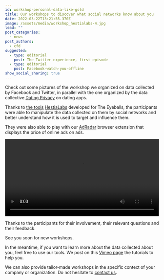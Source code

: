 ```yaml
---
id: workshop-personal-data-like-gold
title: Our workshops to discover what social networks know about you
date: 2022-03-22T13:21:55.370Z
image: /assets/media/workshop_hestialabs-4.jpg
lead: ""
post_categories:
  - news
post_authors:
  - cfd
suggested:
  - type: editorial
    post: The Twitter experience, first episode
  - type: editorial
    post: Facebook-watch-you-offline
show_social_sharing: true
---
```

Check out some pictures of the workshop we organized on data collected by Facebook and Twitter, in parallel with the one organized by the data collective [Dating Privacy](https://dating-privacy.hestialabs.org/) on dating apps.

Thanks to [the tools](/en/tools/) [HestiaLabs](https://hestialabs.org/) developed for The Eyeballs, the participants were able to manipulate the data collected on them by social networks and better understand how it is used to target and influence them.

They were also able to play with our [AdRadar](https://github.com/hestiaAI/ad-radar/blob/main/README.md) browser extension that displays the price of online ads on ads.

<video controls width="100%">
  <source src="https://hestialabs.org/assets/media/workshop_collectives5.mp4" type="video/mp4">
</video>

Thanks to the participants for their involvement, their relevant questions and their feedback.

See you soon for new workshops.

In the meantime, if you want to learn more about the data collected about you, feel free to use our tools. We post on this [Vimeo page](https://vimeo.com/hestiaai) the tutorials to help you.

We can also provide tailor-made workshops in the specific context of your company or organization. Do not hesitate to [contact us](/en/contact/).